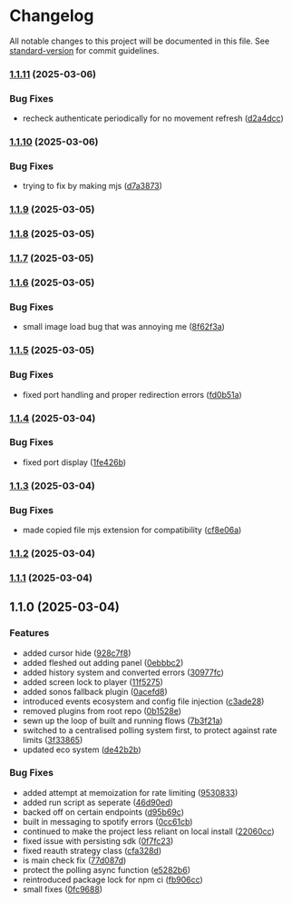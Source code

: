 # Changelog

All notable changes to this project will be documented in this file. See [standard-version](https://github.com/conventional-changelog/standard-version) for commit guidelines.

### [1.1.11](https://github.com/jthawme/ambient/compare/v1.1.10...v1.1.11) (2025-03-06)


### Bug Fixes

* recheck authenticate periodically for no movement refresh ([d2a4dcc](https://github.com/jthawme/ambient/commit/d2a4dcc25d1676dfa07748f1aae87f9a4f3474bc))

### [1.1.10](https://github.com/jthawme/ambient/compare/v1.1.9...v1.1.10) (2025-03-06)


### Bug Fixes

* trying to fix by making mjs ([d7a3873](https://github.com/jthawme/ambient/commit/d7a38732ca39321099139a9f2ad3894d8ba2b616))

### [1.1.9](https://github.com/jthawme/ambient/compare/v1.1.8...v1.1.9) (2025-03-05)

### [1.1.8](https://github.com/jthawme/ambient/compare/v1.1.7...v1.1.8) (2025-03-05)

### [1.1.7](https://github.com/jthawme/ambient/compare/v1.1.6...v1.1.7) (2025-03-05)

### [1.1.6](https://github.com/jthawme/ambient/compare/v1.1.5...v1.1.6) (2025-03-05)


### Bug Fixes

* small image load bug that was annoying me ([8f62f3a](https://github.com/jthawme/ambient/commit/8f62f3abbbde27c78ffeac5f62a3d269cdcc1a2c))

### [1.1.5](https://github.com/jthawme/ambient/compare/v1.1.4...v1.1.5) (2025-03-05)


### Bug Fixes

* fixed port handling and proper redirection errors ([fd0b51a](https://github.com/jthawme/ambient/commit/fd0b51a43eab66568707eaf6dd0e32cf11ddd25d))

### [1.1.4](https://github.com/jthawme/ambient/compare/v1.1.3...v1.1.4) (2025-03-04)


### Bug Fixes

* fixed port display ([1fe426b](https://github.com/jthawme/ambient/commit/1fe426b3134e929dc875339f97ac71f7590c8b37))

### [1.1.3](https://github.com/jthawme/ambient/compare/v1.1.2...v1.1.3) (2025-03-04)


### Bug Fixes

* made copied file mjs extension for compatibility ([cf8e06a](https://github.com/jthawme/ambient/commit/cf8e06ac67a1abf721ce0bb9b4a856ea1e55e6f0))

### [1.1.2](https://github.com/jthawme/ambient/compare/v1.1.1...v1.1.2) (2025-03-04)

### [1.1.1](https://github.com/jthawme/ambient/compare/v1.1.0...v1.1.1) (2025-03-04)

## 1.1.0 (2025-03-04)


### Features

* added cursor hide ([928c7f8](https://github.com/jthawme/ambient/commit/928c7f8aef867b947d77f198a1bda916ff13167b))
* added fleshed out adding panel ([0ebbbc2](https://github.com/jthawme/ambient/commit/0ebbbc2189599a94f55ecadcdff18909e1c1dc28))
* added history system and converted errors ([30977fc](https://github.com/jthawme/ambient/commit/30977fc9444738d7adbd8597656411e2154b9a4f))
* added screen lock to player ([11f5275](https://github.com/jthawme/ambient/commit/11f52751524d7de83b22ba84887cd330b55b8dda))
* added sonos fallback plugin ([0acefd8](https://github.com/jthawme/ambient/commit/0acefd8138765705c88c5e0b0c5cc3ad393549b9))
* introduced events ecosystem and config file injection ([c3ade28](https://github.com/jthawme/ambient/commit/c3ade28661d4709e72f4f1f5505c4564712fe773))
* removed plugins from root repo ([0b1528e](https://github.com/jthawme/ambient/commit/0b1528e2790cd9f70e71505780317ca19b0ae83f))
* sewn up the loop of built and running flows ([7b3f21a](https://github.com/jthawme/ambient/commit/7b3f21acce980d42c0e79d0f1bcea2bb5c410c44))
* switched to a centralised polling system first, to protect against rate limits ([3f33865](https://github.com/jthawme/ambient/commit/3f33865d6b8f528f7e69d6cffd54161f6c5c5d29))
* updated eco system ([de42b2b](https://github.com/jthawme/ambient/commit/de42b2b5d6341bac2c987c3d48cfdbd0cc8d3791))


### Bug Fixes

* added attempt at memoization for rate limiting ([9530833](https://github.com/jthawme/ambient/commit/95308335f7eb740de69ef78c542e821a5823f87e))
* added run script as seperate ([46d90ed](https://github.com/jthawme/ambient/commit/46d90edac3fafb18e8dc4be1c985bf13ad34baa2))
* backed off on certain endpoints ([d95b69c](https://github.com/jthawme/ambient/commit/d95b69c8466ce12cdae871bec2911009b7258383))
* built in messaging to spotify errors ([0cc61cb](https://github.com/jthawme/ambient/commit/0cc61cb5be2b902df259eb11d6012e60e4a7307c))
* continued to make the project less reliant on local install ([22060cc](https://github.com/jthawme/ambient/commit/22060cc4f3d84ebe7c47e328182b617cf7c7ea68))
* fixed issue with persisting sdk ([0f7fc23](https://github.com/jthawme/ambient/commit/0f7fc2309ec9a9c790060687af562cd2c5293eb2))
* fixed reauth strategy class ([cfa328d](https://github.com/jthawme/ambient/commit/cfa328dc1599c397ff85b2319800dce7d628283b))
* is main check fix ([77d087d](https://github.com/jthawme/ambient/commit/77d087d4dc68428e875d01c0b0259ecd47b2d681))
* protect the polling async function ([e5282b6](https://github.com/jthawme/ambient/commit/e5282b60050fc217e6d4861988cc603fbd594696))
* reintroduced package lock for npm ci ([fb906cc](https://github.com/jthawme/ambient/commit/fb906cccb8fd7c6856e1f2af28bd7cc429f8d236))
* small fixes ([0fc9688](https://github.com/jthawme/ambient/commit/0fc9688dc24629b47aaf96f27087011032fdaa6c))
